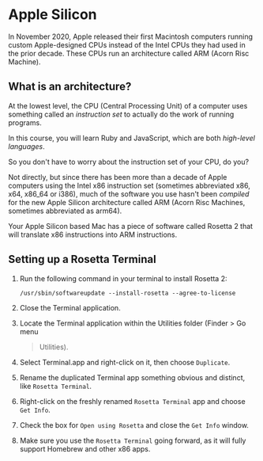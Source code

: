 # Apple Silicon

In November 2020, Apple released their first Macintosh computers running custom
Apple-designed CPUs instead of the Intel CPUs they had used in the prior decade.
These CPUs run an architecture called ARM (Acorn Risc Machine).

## What is an architecture?

At the lowest level, the CPU (Central Processing Unit) of a computer uses
something called an _instruction set_ to actually do the work of running
programs.

In this course, you will learn Ruby and JavaScript, which are both _high-level
languages_.

So you don't have to worry about the instruction set of your CPU, do you?

Not directly, but since there has been more than a decade of Apple computers
using the Intel x86 instruction set (sometimes abbreviated x86, x64, x86_64 or
i386), much of the software you use hasn't been _compiled_ for the new Apple
Silicon architecture called ARM (Acorn Risc Machines, sometimes abbreviated as
arm64).

Your Apple Silicon based Mac has a piece of software called Rosetta 2 that will
translate x86 instructions into ARM instructions.

## Setting up a Rosetta Terminal

1. Run the following command in your terminal to install Rosetta 2:

   ```text
   /usr/sbin/softwareupdate --install-rosetta --agree-to-license
   ```

2. Close the Terminal application.
3. Locate the Terminal application within the Utilities folder (Finder > Go menu
   > Utilities).
4. Select Terminal.app and right-click on it, then choose `Duplicate`.
5. Rename the duplicated Terminal app something obvious and distinct, like
   `Rosetta Terminal`.
6. Right-click on the freshly renamed `Rosetta Terminal` app and choose `Get
   Info`.
7. Check the box for `Open using Rosetta` and close the `Get Info` window.
8. Make sure you use the `Rosetta Terminal` going forward, as it will fully
   support Homebrew and other x86 apps.
